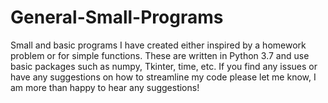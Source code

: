 # General-Small-Programs
Small and basic programs I have created either inspired by a homework problem or for simple functions. 
These are written in Python 3.7 and use basic packages such as numpy, Tkinter, time, etc.
If you find any issues or have any suggestions on how to streamline my code please let me know, I am more than happy to hear any suggestions!

